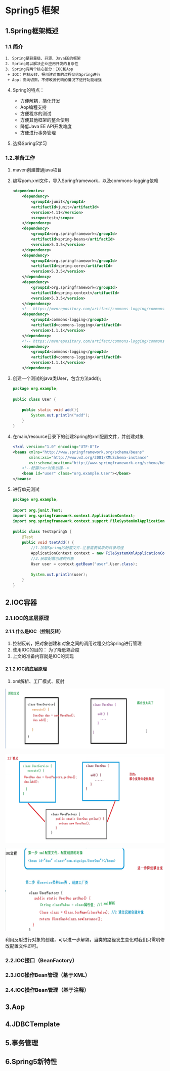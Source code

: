 # Spring5 框架

## 1.Spring框架概述

### 1.1.简介

 	1. Spring是轻量级、开源、JavaEE的框架
 	2. Spring可以解决企业应用开发的复杂性
 	3. Spring有两个核心部分：IOC和Aop
 	 + IOC：控制反转，把创建对象的过程交给Spring进行
 	 + Aop：面向切面，不修改源代码的情况下进行功能增强

4. Spring的特点：
   + 方便解耦，简化开发
   + Aop编程支持
   + 方便程序的测试
   + 方便其他框架的整合使用
   + 降低Java EE API开发难度
   + 方便进行事务管理

5. 选择Spring5学习

### 1.2.准备工作

1. maven创建普通java项目

2. 编写pom.xml文件，导入Springframework，以及commons-logging依赖

   ```xml
   <dependencies>
       <dependency>
           <groupId>junit</groupId>
           <artifactId>junit</artifactId>
           <version>4.11</version>
           <scope>test</scope>
       </dependency>
       <dependency>
           <groupId>org.springframework</groupId>
           <artifactId>spring-beans</artifactId>
           <version>5.3.5</version>
       </dependency>
       <dependency>
           <groupId>org.springframework</groupId>
           <artifactId>spring-core</artifactId>
           <version>5.3.5</version>
       </dependency>
       <dependency>
           <groupId>org.springframework</groupId>
           <artifactId>spring-context</artifactId>
           <version>5.3.5</version>
       </dependency>
       <!-- https://mvnrepository.com/artifact/commons-logging/commons-logging -->
       <dependency>
           <groupId>commons-logging</groupId>
           <artifactId>commons-logging</artifactId>
           <version>1.1.1</version>
       </dependency>
       <!-- https://mvnrepository.com/artifact/commons-logging/commons-logging -->
       <dependency>
           <groupId>commons-logging</groupId>
           <artifactId>commons-logging</artifactId>
           <version>1.1.1</version>
       </dependency>
   ```

3. 创建一个测试的java类User，包含方法add();

   ```java
   package org.example;
   
   public class User {
   
       public static void add(){
           System.out.println("add");
       }
   }
   ```

4. 在main/resource目录下的创建Spring的xml配置文件，并创建对象

   ```xml
   <?xml version="1.0" encoding="UTF-8"?>
   <beans xmlns="http://www.springframework.org/schema/beans"
          xmlns:xsi="http://www.w3.org/2001/XMLSchema-instance"
          xsi:schemaLocation="http://www.springframework.org/schema/beans http://www.springframework.org/schema/beans/spring-beans.xsd">
       <!--配置User对象创建-->
       <bean id="user" class="org.example.User"></bean>
   </beans>
   ```

5. 进行单元测试

   ```java
   package org.example;
   
   import org.junit.Test;
   import org.springframework.context.ApplicationContext;
   import org.springframework.context.support.FileSystemXmlApplicationContext;
   
   public class TestSpring5 {
       @Test
       public void tsetAdd() {
           //1.加载Spring的配置文件.注意需要读取的目录路径
           ApplicationContext context = new FileSystemXmlApplicationContext("src/main/resources/applicatinContext.xml");
           //2.获取配置创建的对象
           User user = context.getBean("user",User.class);
   
           System.out.println(user);
       }
   }
   ```

   

## 2.IOC容器

### 2.1.IOC的底层原理

#### 2.1.1.什么是IOC（控制反转）

1. 控制反转，把对象创建和对象之间的调用过程交给Spring进行管理
2. 使用IOC的目的： 为了降低耦合度
3. 上文的准备内容就是IOC的实现

#### 2.1.2.IOC的底层原理

1. xml解析、工厂模式、反射

![image-20210927110422772](./img/image-20210927110422772.png)

![image-20210927110925959](./img/image-20210927110925959.png)

![image-20210927111730800](./img/image-20210927111730800.png)

利用反射进行对象的创建，可以进一步解耦，当类的路径发生变化时我们只需哟修改配置文件即可。

### 2.2.IOC接口（BeanFactory）

### 2.3.IOC操作Bean管理（基于XML）

### 2.4.IOC操作Bean管理（基于注释）

## 3.Aop

## 4.JDBCTemplate

## 5.事务管理

## 6.Spring5新特性

